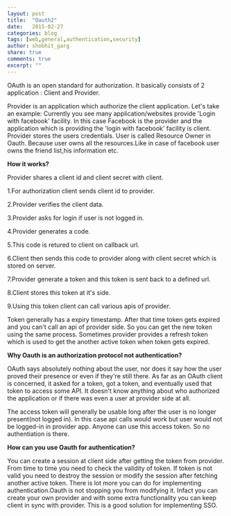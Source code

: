```yaml
---
layout: post
title:  "Oauth2"
date:   2015-02-27
categories: blog
tags: [web,general,authentication,security]
author: shobhit_garg
share: true
comments: true
excerpt: ""
---
```



OAuth is an open standard for authorization. It basically consists of 2 application : Client and Provider.

Provider is an application which authorize the client application. Let's take an example: Currently you see many application/websites provide 'Login with facebook' facility. In this case Facebook is the provider and the application which is providing the 'login with facebook' facility is client. Provider stores the users credentials.
User is called Resource Owner in Oauth. Because user owns all the resources.Like in case of facebook user owns the friend list,his information etc. 


__How it works?__

Provider shares a client id and client secret with client.

1.For authorization client sends client id to provider. 

2.Provider verifies the client data.

3.Provider asks for login if user is not logged in.

4.Provider generates a code.

5.This code is retured to client on callback url.

6.Client then sends this code to provider along with client secret which is stored on server.

7.Provider generate a token and this token is sent back to a defined url.

8.Client stores this token at it's side.

9.Using this token client can call various apis of provider.



Token generally has a expiry timestamp. After that time token gets expired and you can't call an api of provider side. So you can get the new token using the same process.
Sometimes provider provides a refresh token which is used to get the another active token when token gets expired.

__Why Oauth is an authorization protocol not authentication?__

OAuth says absolutely nothing about the user, nor does it say how the user proved their presence or even if they're still there. As far as an OAuth client is concerned, it asked for a token, got a token, and eventually used that token to access some API. It doesn't know anything about who authorized the application or if there was even a user at provider side at all. 

The access token will generally be usable long after the user is no longer present(not logged in). In this case api calls would work but user would not be logged-in in provider app. Anyone can use this access token. So no authentiation is there.


__How can you use Oauth for authentication?__

You can create a session at client side after getting the token from provider. From time to time you need to check the validity of token. If token is not valid you need to destroy the session or modify the session after fetching another active token. There is lot more you can do for implementing authentication.Oauth is not stopping you from modifying it.
Infact you can create your own provider and with some extra functionality you can keep client in sync with provider. This is a good solution for implementing SSO.


